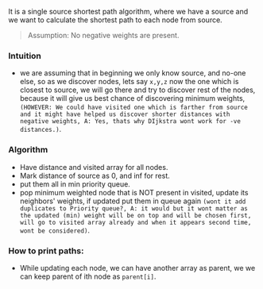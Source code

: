 It is a single source shortest path algorithm, where we have a source and we want to calculate the shortest path to each node from source. 
> Assumption: No negative weights are present.
### Intuition
- we are assuming that in beginning we only know source, and no-one else, so as we discover nodes, lets say `x,y,z` now the one which is closest to source, we will go there and try to discover rest of the nodes, because it will give us best chance of discovering minimum weights, `(HOWEVER: We could have visited one which is farther from source and it might have helped us discover shorter distances with negative weights, A: Yes, thats why DIjkstra wont work for -ve distances.)`.
### Algorithm
- Have distance and visited array for all nodes.
- Mark distance of source as 0, and inf for rest.
- put them all in min priority queue.
- pop minimum weighted node that is NOT present in visited, update its neighbors' weights, if updated put them in queue again `(wont it add duplicates to Priority queue?, A: it would but it wont matter as the updated (min) weight will be on top and will be chosen first, will go to visited array already and when it appears second time, wont be considered)`.
### How to print paths:
- While updating each node, we can have another array as parent, we we can keep parent of ith node as  `parent[i]`.